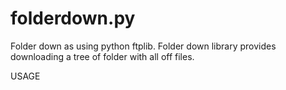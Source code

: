 # folderdown.py
Folder down as using python ftplib. Folder down library provides downloading a tree of folder with all off files. 

USAGE

 
